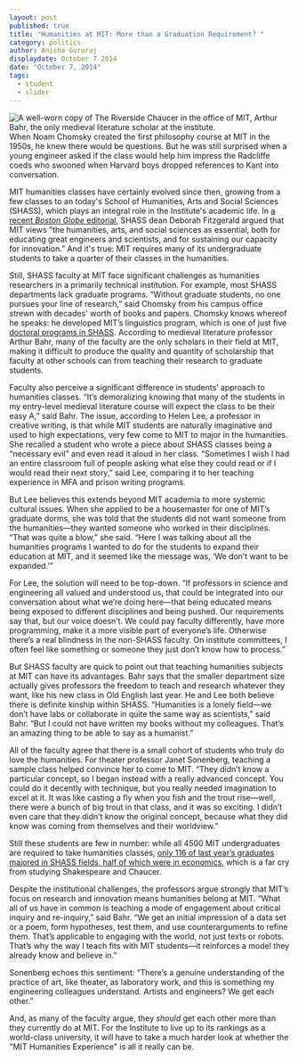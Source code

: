 ```yaml
---
layout: post
published: true
title: "Humanities at MIT: More than a Graduation Requirement? "
category: politics
author: Anisha Gururaj
displaydate: October 7 2014
date: "October 7, 2014"
tags: 
  - student
  - slider
---
```


![A well-worn copy of _The Riverside Chaucer_ in the office of MIT, Arthur Bahr, the only medieval literature scholar at the institute.](https://ifeverythinghadaword.files.wordpress.com/2014/09/dsc_0341.jpg)
When Noam Chomsky created the first philosophy course at MIT in the 1950s, he knew there would be questions. But he was still surprised when a young engineer asked if the class would help him impress the Radcliffe coeds who swooned when Harvard boys dropped references to Kant into conversation.

MIT humanities classes have certainly evolved since then, growing from a few classes to an today's School of Humanities, Arts and Social Sciences (SHASS), which plays an integral role in the Institute's academic life. In [a recent _Boston Globe_ editorial](http://www.bostonglobe.com/opinion/2014/04/30/mit-humanities-are-just-important-stem/ZOArg1PgEFy2wm4ptue56I/story.html), SHASS dean Deborah Fitzgerald argued that MIT views "the humanities, arts, and social sciences as essential, both for educating great engineers and scientists, and for sustaining our capacity for innovation.” And it's true: MIT requires many of its undergraduate students to take a quarter of their classes in the humanities. 

Still, SHASS faculty at MIT face significant challenges as humanities researchers in a primarily technical institution. For example, most SHASS departments lack graduate programs. “Without graduate students, no one pursues your line of research,” said Chomsky from his campus office strewn with decades' worth of books and papers. Chomsky knows whereof he speaks: he developed MIT’s linguistics program, which is one of just five [doctoral programs in SHASS](http://shass.mit.edu/graduate). According to medieval literature professor Arthur Bahr, many of the faculty are the only scholars in their field at MIT, making it difficult to produce the quality and quantity of scholarship that faculty at other schools can from teaching their research to graduate students. 

Faculty also perceive a significant difference in students’ approach to humanities classes. “It’s demoralizing knowing that many of the students in my entry-level medieval literature course will expect the class to be their easy A,” said Bahr. The issue, according to Helen Lee, a professor in creative writing, is that while MIT students are naturally imaginative and used to high expectations, very few come to MIT to major in the humanities. She recalled a student who wrote a piece about SHASS classes being a “necessary evil” and even read it aloud in her class. “Sometimes I wish I had an entire classroom full of people asking what else they could read or if I would read their next story,” said Lee, comparing it to her teaching experience in MFA and prison writing programs.

But Lee believes this extends beyond MIT academia to more systemic cultural issues. When she applied to be a housemaster for one of MIT’s graduate dorms, she was told that the students did not want someone from the humanities—they wanted someone who worked in their disciplines. “That was quite a blow,” she said. “Here I was talking about all the humanities programs I wanted to do for the students to expand their education at MIT, and it seemed like the message was, ‘We don’t want to be expanded.’”

For Lee, the solution will need to be top-down. “If professors in science and engineering all valued and understood us, that could be integrated into our conversation about what we’re doing here—that being educated means being exposed to different disciplines and being pushed. Our requirements say that, but our voice doesn’t. We could pay faculty differently, have more programming, make it a more visible part of everyone’s life. Otherwise there’s a real blindness in the non-SHASS faculty. On institute committees, I often feel like something or someone they just don’t know how to process.” 

But SHASS faculty are quick to point out that teaching humanities subjects at MIT can have its advantages. Bahr says that the smaller department size actually gives professors the freedom to teach and research whatever they want, like his new class in Old English last year. He and Lee both believe there is definite kinship within SHASS. “Humanities is a lonely field—we don’t have labs or collaborate in quite the same way as scientists,” said Bahr. “But I could not have written my books without my colleagues. That’s an amazing thing to be able to say as a humanist.”

All of the faculty agree that there is a small cohort of students who truly do love the humanities. For theater professor Janet Sonenberg, teaching a sample class helped convince her to come to MIT. “They didn’t know a particular concept, so I began instead with a really advanced concept. You could do it decently with technique, but you really needed imagination to excel at it. It was like casting a fly when you fish and the trout rise—well, there were a bunch of big trout in that class, and it was so exciting. I didn’t even care that they didn’t know the original concept, because what they did know was coming from themselves and their worldview.”

Still these students are few in number: while all 4500 MIT undergraduates are required to take humanities classes, [only 116 of last year’s graduates majored in SHASS fields, half of which were in economics](http://web.mit.edu/registrar/stats/yrpts/index.html), which is a far cry from studying Shakespeare and Chaucer.

Despite the institutional challenges, the professors argue strongly that MIT’s focus on research and innovation means humanities belong at MIT. “What all of us have in common is teaching a mode of engagement about critical inquiry and re-inquiry,” said Bahr. “We get an initial impression of a data set or a poem, form hypotheses, test them, and use counterarguments to refine them. That’s applicable to engaging with the world, not just texts or robots. That’s why the way I teach fits with MIT students—it reinforces a model they already know and believe in.”

Sonenberg echoes this sentiment: “There’s a genuine understanding of the practice of art, like theater, as laboratory work, and this is something my engineering colleagues understand. Artists and engineers? We get each other.”

And, as many of the faculty argue, they _should_ get each other more than they currently do at MIT. For the Institute to live up to its rankings as a world-class university, it will have to take a much harder look at whether the "MIT Humanities Experience" is all it really can be.